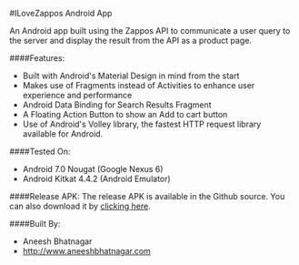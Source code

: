 #ILoveZappos Android App

An Android app built using the Zappos API to communicate a user query to the server and display the result from the API as a product page.

####Features:
* Built with Android's Material Design in mind from the start
* Makes use of Fragments instead of Activities to enhance user experience and performance
* Android Data Binding for Search Results Fragment
* A Floating Action Button to show an Add to cart button
* Use of Android's Volley library, the fastest HTTP request library available for Android.

####Tested On:
* Android 7.0 Nougat (Google Nexus 6)
* Android Kitkat 4.4.2 (Android Emulator)

####Release APK:
The release APK is available in the Github source. You can also download it by [clicking here](https://github.com/AneeshBhatnagar/ILoveZappos/blob/master/app-release.apk).

####Built By:
* Aneesh Bhatnagar
* http://www.aneeshbhatnagar.com

